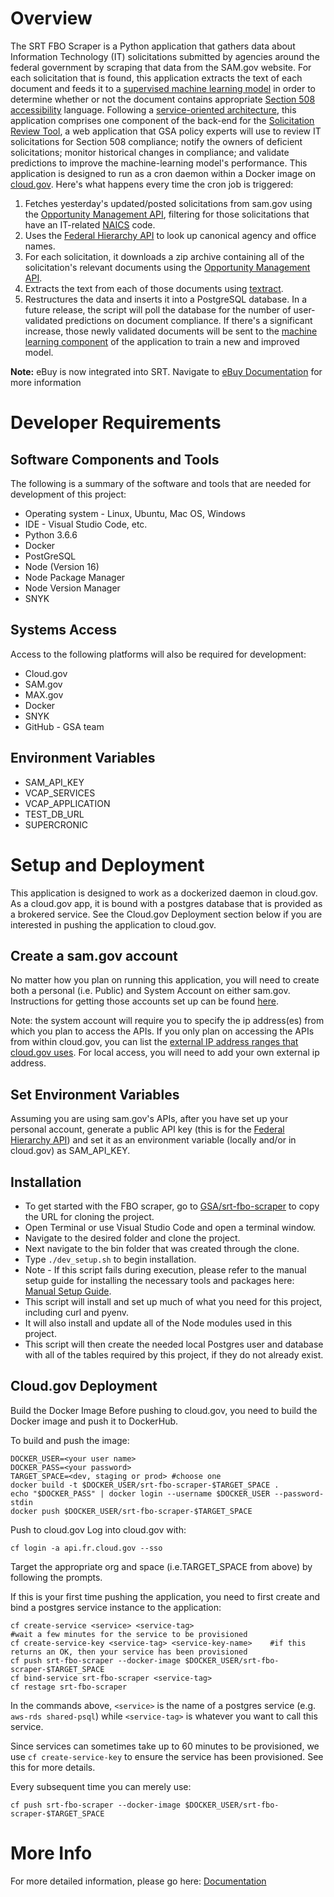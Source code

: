 # Overview 
The SRT FBO Scraper is a Python application that gathers data about Information Technology (IT) solicitations submitted by agencies around the federal government by scraping that data from the SAM.gov website. For each solicitation that is found, this application extracts the text of each document and feeds it to a [supervised machine learning model](https://github.com/GSA/srt-ml) in order to determine whether or not the document contains appropriate [Section 508 accessibility](https://www.section508.gov/) language. 
Following a [service-oriented architecture](https://en.wikipedia.org/wiki/Service-oriented_architecture), this application comprises one component of the back-end for the [Solicitation Review Tool](https://srt.app.cloud.gov/auth), a web application that GSA policy experts will use to review IT solicitations for Section 508 compliance; notify the owners of deficient solicitations; monitor historical changes in compliance; and validate predictions to improve the machine-learning model's performance. 
This application is designed to run as a cron daemon within a Docker image on [cloud.gov](https://cloud.gov/). Here's what happens every time the cron job is triggered: 
1) Fetches yesterday's updated/posted solicitations from sam.gov using the [Opportunity Management API](https://open.gsa.gov/api/opportunities-api/#get-list-of-opportunities), filtering for those solicitations that have an IT-related [NAICS](https://www.census.gov/naics/) code.
2) Uses the [Federal Hierarchy API](https://open.gsa.gov/api/fh-public-api/) to look up canonical agency and office names. 
3) For each solicitation, it downloads a zip archive containing all of the solicitation's relevant documents using the [Opportunity Management API](https://open.gsa.gov/api/opportunities-api/#download-all-attachments-as-zip-for-an-opportunity). 
4) Extracts the text from each of those documents using [textract](https://github.com/deanmalmgren/textract). 
5) Restructures the data and inserts it into a PostgreSQL database. 
In a future release, the script will poll the database for the number of user-validated predictions on document compliance. If there's a significant increase, those newly validated documents will be sent to the [machine learning component](https://github.com/GSA/srt-ml) of the application to train a new and improved model. 

**Note:** eBuy is now integrated into SRT. Navigate to [eBuy Documentation](https://github.com/GSA/srt-fbo-scraper/tree/main/documentation/eBuy.md) for more information
# Developer Requirements 
## Software Components and Tools 
The following is a summary of the software and tools that are needed for development of this project: 
* Operating system - Linux, Ubuntu, Mac OS, Windows 
* IDE - Visual Studio Code, etc. 
* Python 3.6.6
* Docker 
* PostGreSQL 
* Node (Version 16)
* Node Package Manager 
* Node Version Manager 
* SNYK 
## Systems Access 
Access to the following platforms will also be required for development: 
* Cloud.gov 
* SAM.gov 
* MAX.gov 
* Docker 
* SNYK 
* GitHub - GSA team 
## Environment Variables 
* SAM_API_KEY 
* VCAP_SERVICES
* VCAP_APPLICATION 
* TEST_DB_URL
* SUPERCRONIC 
# Setup and Deployment 
This application is designed to work as a dockerized daemon in cloud.gov. As a cloud.gov app, it is bound with a postgres database that is provided as a brokered service. See the Cloud.gov Deployment section below if you are interested in pushing the application to cloud.gov. 
## Create a sam.gov account
No matter how you plan on running this application, you will need to create both a personal (i.e. Public) and System Account on either sam.gov. Instructions for getting those accounts set up can be found [here](https://open.gsa.gov/api/opportunities-api/#getting-started). 

Note: the system account will require you to specify the ip address(es) from which you plan to access the APIs. If you only plan on accessing the APIs from within cloud.gov, you can list the [external IP address ranges that cloud.gov uses](https://cloud.gov/docs/apps/static-egress/#cloud-gov-egress-ranges). For local access, you will need to add your own external ip address. 
## Set Environment Variables 
Assuming you are using sam.gov's APIs, after you have set up your personal account, generate a public API key (this is for the [Federal Hierarchy API](https://open.gsa.gov/api/fh-public-api/)) and set it as an environment variable (locally and/or in cloud.gov) as SAM_API_KEY. 
## Installation
* To get started with the FBO scraper, go to [GSA/srt-fbo-scraper](https://github.com/GSA/srt-fbo-scraper) to copy the URL for cloning the project. 
* Open Terminal or use Visual Studio Code and open a terminal window. 
* Navigate to the desired folder and clone the project. 
* Next navigate to the bin folder that was created through the clone. 
* Type `./dev_setup.sh` to begin installation. 
* Note - If this script fails during execution, please refer to the manual setup guide for installing the necessary tools and packages here: [Manual Setup Guide](https://github.com/GSA/srt-fbo-scraper/blob/main/documentation/ManualSetupGuide.md).  
* This script will install and set up much of what you need for this project, including curl and pyenv. 
* It will also install and update all of the Node modules used in this project. 
* This script will then create the needed local Postgres user and database with all of the tables required by this project, if they do not already exist. 
## Cloud.gov Deployment
Build the Docker Image
Before pushing to cloud.gov, you need to build the Docker image and push it to DockerHub. 

To build and push the image: 
```
DOCKER_USER=<your user name>
DOCKER_PASS=<your password>
TARGET_SPACE=<dev, staging or prod> #choose one
docker build -t $DOCKER_USER/srt-fbo-scraper-$TARGET_SPACE . 
echo "$DOCKER_PASS" | docker login --username $DOCKER_USER --password-stdin    
docker push $DOCKER_USER/srt-fbo-scraper-$TARGET_SPACE 
```
Push to cloud.gov
Log into cloud.gov with: 

    cf login -a api.fr.cloud.gov --sso
Target the appropriate org and space (i.e.TARGET_SPACE from above) by following the prompts. 

If this is your first time pushing the application, you need to first create and bind a postgres service instance to the application: 
```
cf create-service <service> <service-tag>
#wait a few minutes for the service to be provisioned
cf create-service-key <service-tag> <service-key-name>    #if this returns an OK, then your service has been provisioned  
cf push srt-fbo-scraper --docker-image $DOCKER_USER/srt-fbo-scraper-$TARGET_SPACE
cf bind-service srt-fbo-scraper <service-tag>  
cf restage srt-fbo-scraper
```
In the commands above, `<service>` is the name of a postgres service (e.g. `aws-rds shared-psql`) while `<service-tag>` is whatever you want to call this service. 

Since services can sometimes take up to 60 minutes to be provisioned, we use `cf create-service-key` to ensure the service has been provisioned. See this for more details. 

Every subsequent time you can merely use: 
```
cf push srt-fbo-scraper --docker-image $DOCKER_USER/srt-fbo-scraper-$TARGET_SPACE 
```
# More Info  
For more detailed information, please go here: [Documentation](https://github.com/GSA/srt-fbo-scraper/tree/main/documentation)
